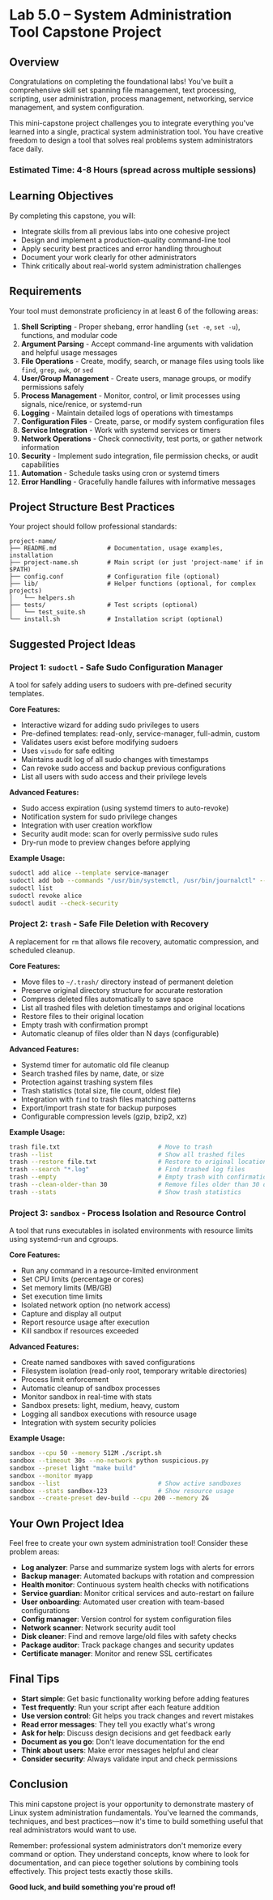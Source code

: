 # Lab 5.0 – System Administration Tool Capstone Project

## Overview

Congratulations on completing the foundational labs! You've built a comprehensive skill set spanning file management, text processing, scripting, user administration, process management, networking, service management, and system configuration.

This mini-capstone project challenges you to integrate everything you've learned into a single, practical system administration tool. You have creative freedom to design a tool that solves real problems system administrators face daily.

### Estimated Time: 4-8 Hours (spread across multiple sessions)

## Learning Objectives

By completing this capstone, you will:
- Integrate skills from all previous labs into one cohesive project
- Design and implement a production-quality command-line tool
- Apply security best practices and error handling throughout
- Document your work clearly for other administrators
- Think critically about real-world system administration challenges

## Requirements

Your tool must demonstrate proficiency in at least 6 of the following areas:

1. **Shell Scripting** - Proper shebang, error handling (`set -e`, `set -u`), functions, and modular code
2. **Argument Parsing** - Accept command-line arguments with validation and helpful usage messages
3. **File Operations** - Create, modify, search, or manage files using tools like `find`, `grep`, `awk`, or `sed`
4. **User/Group Management** - Create users, manage groups, or modify permissions safely
5. **Process Management** - Monitor, control, or limit processes using signals, nice/renice, or systemd-run
6. **Logging** - Maintain detailed logs of operations with timestamps
7. **Configuration Files** - Create, parse, or modify system configuration files
8. **Service Integration** - Work with systemd services or timers
9. **Network Operations** - Check connectivity, test ports, or gather network information
10. **Security** - Implement sudo integration, file permission checks, or audit capabilities
11. **Automation** - Schedule tasks using cron or systemd timers
12. **Error Handling** - Gracefully handle failures with informative messages

## Project Structure Best Practices

Your project should follow professional standards:

```
project-name/
├── README.md              # Documentation, usage examples, installation
├── project-name.sh        # Main script (or just 'project-name' if in $PATH)
├── config.conf            # Configuration file (optional)
├── lib/                   # Helper functions (optional, for complex projects)
│   └── helpers.sh
├── tests/                 # Test scripts (optional)
│   └── test_suite.sh
└── install.sh             # Installation script (optional)
```

## Suggested Project Ideas

### Project 1: `sudoctl` - Safe Sudo Configuration Manager

A tool for safely adding users to sudoers with pre-defined security templates.

**Core Features:**
- Interactive wizard for adding sudo privileges to users
- Pre-defined templates: read-only, service-manager, full-admin, custom
- Validates users exist before modifying sudoers
- Uses `visudo` for safe editing
- Maintains audit log of all sudo changes with timestamps
- Can revoke sudo access and backup previous configurations
- List all users with sudo access and their privilege levels

**Advanced Features:**
- Sudo access expiration (using systemd timers to auto-revoke)
- Notification system for sudo privilege changes
- Integration with user creation workflow
- Security audit mode: scan for overly permissive sudo rules
- Dry-run mode to preview changes before applying

**Example Usage:**
```bash
sudoctl add alice --template service-manager
sudoctl add bob --commands "/usr/bin/systemctl, /usr/bin/journalctl" --nopasswd
sudoctl list
sudoctl revoke alice
sudoctl audit --check-security
```

### Project 2: `trash` - Safe File Deletion with Recovery

A replacement for `rm` that allows file recovery, automatic compression, and scheduled cleanup.

**Core Features:**
- Move files to `~/.trash/` directory instead of permanent deletion
- Preserve original directory structure for accurate restoration
- Compress deleted files automatically to save space
- List all trashed files with deletion timestamps and original locations
- Restore files to their original location
- Empty trash with confirmation prompt
- Automatic cleanup of files older than N days (configurable)

**Advanced Features:**
- Systemd timer for automatic old file cleanup
- Search trashed files by name, date, or size
- Protection against trashing system files
- Trash statistics (total size, file count, oldest file)
- Integration with `find` to trash files matching patterns
- Export/import trash state for backup purposes
- Configurable compression levels (gzip, bzip2, xz)

**Example Usage:**
```bash
trash file.txt                           # Move to trash
trash --list                             # Show all trashed files
trash --restore file.txt                 # Restore to original location
trash --search "*.log"                   # Find trashed log files
trash --empty                            # Empty trash with confirmation
trash --clean-older-than 30              # Remove files older than 30 days
trash --stats                            # Show trash statistics
```

### Project 3: `sandbox` - Process Isolation and Resource Control

A tool that runs executables in isolated environments with resource limits using systemd-run and cgroups.

**Core Features:**
- Run any command in a resource-limited environment
- Set CPU limits (percentage or cores)
- Set memory limits (MB/GB)
- Set execution time limits
- Isolated network option (no network access)
- Capture and display all output
- Report resource usage after execution
- Kill sandbox if resources exceeded

**Advanced Features:**
- Create named sandboxes with saved configurations
- Filesystem isolation (read-only root, temporary writable directories)
- Process limit enforcement
- Automatic cleanup of sandbox processes
- Monitor sandbox in real-time with stats
- Sandbox presets: light, medium, heavy, custom
- Logging all sandbox executions with resource usage
- Integration with system security policies

**Example Usage:**
```bash
sandbox --cpu 50 --memory 512M ./script.sh
sandbox --timeout 30s --no-network python suspicious.py
sandbox --preset light "make build"
sandbox --monitor myapp
sandbox --list                           # Show active sandboxes
sandbox --stats sandbox-123              # Show resource usage
sandbox --create-preset dev-build --cpu 200 --memory 2G
```

## Your Own Project Idea

Feel free to create your own system administration tool! Consider these problem areas:

- **Log analyzer**: Parse and summarize system logs with alerts for errors
- **Backup manager**: Automated backups with rotation and compression
- **Health monitor**: Continuous system health checks with notifications
- **Service guardian**: Monitor critical services and auto-restart on failure
- **User onboarding**: Automated user creation with team-based configurations
- **Config manager**: Version control for system configuration files
- **Network scanner**: Network security audit tool
- **Disk cleaner**: Find and remove large/old files with safety checks
- **Package auditor**: Track package changes and security updates
- **Certificate manager**: Monitor and renew SSL certificates

## Final Tips

- **Start simple**: Get basic functionality working before adding features
- **Test frequently**: Run your script after each feature addition
- **Use version control**: Git helps you track changes and revert mistakes
- **Read error messages**: They tell you exactly what's wrong
- **Ask for help**: Discuss design decisions and get feedback early
- **Document as you go**: Don't leave documentation for the end
- **Think about users**: Make error messages helpful and clear
- **Consider security**: Always validate input and check permissions

## Conclusion

This mini capstone project is your opportunity to demonstrate mastery of Linux system administration fundamentals. You've learned the commands, techniques, and best practices—now it's time to build something useful that real administrators would want to use.

Remember: professional system administrators don't memorize every command or option. They understand concepts, know where to look for documentation, and can piece together solutions by combining tools effectively. This project tests exactly those skills.

**Good luck, and build something you're proud of!**
